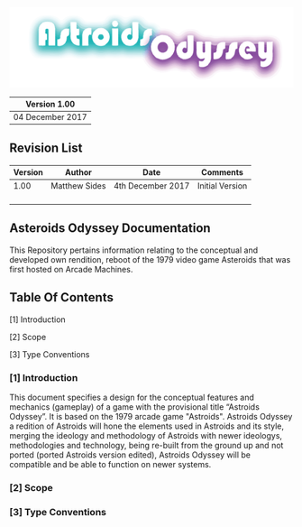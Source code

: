 
![Alt text](https://github.com/matthewsides/Asteroids-Odyssey-/blob/master/astroids_odyssey_logo_alternative.png?raw=true "Optional Title")

| Version 1.00    |
|-----------------|
| 04 December 2017|
 


## Revision List

| Version     | Author          | Date                 | Comments                       |
|-------------|-----------------|----------------------|--------------------------------|
| 1.00        |  Matthew Sides  | 4th December 2017    | Initial Version                |
|             |                 |                      |                                | 
|             |                 |                      |                                | 
|             |                 |                      |                                |
|             |                 |                      |                                |
                   

## Asteroids Odyssey Documentation
This Repository pertains information relating to the conceptual and developed own rendition, reboot of the 1979 video game Asteroids that was first hosted on Arcade Machines.


## Table Of Contents

[1] Introduction 

[2] Scope

[3] Type Conventions

### [1] Introduction

This document specifies a design for the conceptual features and mechanics (gameplay) of a game with the provisional title “Astroids Odyssey”. It is based on the 1979 arcade game "Astroids". Astroids Odyssey a redition of Astroids will hone the elements used in Astroids and its style, merging the ideology and methodology of Astroids with newer ideologys, methodologies and technology, being re-built from the ground up and not ported (ported Astroids version edited), Astroids Odyssey will be compatible and be able to function on newer systems.

### [2] Scope


### [3] Type Conventions
